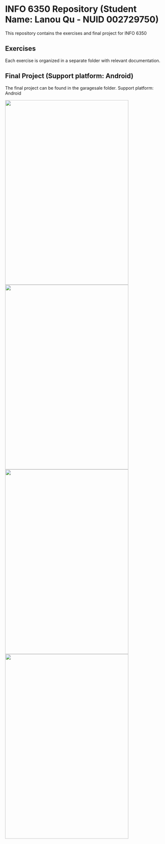 # INFO 6350 Repository (Student Name: Lanou Qu - NUID 002729750)

This repository contains the exercises and final project for INFO 6350 

## Exercises

Each exercise is organized in a separate folder with relevant documentation.

## Final Project (Support platform: Android)

The final project can be found in the garagesale folder. Support platform: Android

<img src="https://github.com/beckygoya/info6350/assets/107329606/e306d3f5-f04f-4dea-968d-b05af34d161a" width="400" height="600">

<img src="https://github.com/beckygoya/info6350/assets/107329606/4756a8ac-f95c-4225-a560-69934a9b23cf" width="400" height="600">

<img src="https://github.com/beckygoya/info6350/assets/107329606/bab212f2-c786-419a-9ee2-87732e9fbb14" width="400" height="600">

<img src="https://github.com/beckygoya/info6350/assets/107329606/1be8ddf6-d758-41dc-9a92-49fae0dc55d5" width="400" height="600">
